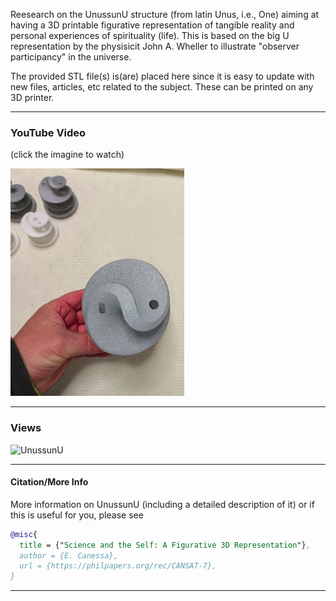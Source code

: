 Reesearch on the UnussunU structure (from latin Unus, i.e., One) aiming at having a
3D printable figurative representation of tangible reality and personal experiences of 
spirituality (life). This is based on the big U representation by the physisicit
John A. Wheller to illustrate "observer participancy" in the universe. 

The provided STL file(s) is(are) placed here since it is easy to update with new files,
articles, etc related to the subject. These can be printed on any 3D printer. 

-------------------------------------------------
###  YouTube Video 
(click the imagine to watch)

[![UnussunU](https://github.com/canessae/Sci_and_Self/blob/main/img_0.png)](https://www.youtube.com/shorts/j3xLy23uWbk "UnussunU")

-------------------------------------------------
### Views

<picture>
  <img alt="UnussunU" src="https://github.com/canessae/Sci_and_Self/blob/main/img_2.jpg" width="278">
</picture>

-------------------------------------------------
#### Citation/More Info

More information on UnussunU (including a detailed description of it) or if this is useful for you, please see

```bibtex
@misc{
  title = {"Science and the Self: A Figurative 3D Representation"},
  author = {E. Canessa}, 
  url = {https://philpapers.org/rec/CANSAT-7},
}
```
-------------------------------------------------



